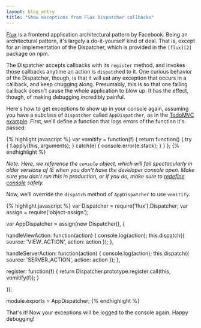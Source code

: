 ```yaml
---
layout: blog_entry
title: "Show exceptions from Flux Dispatcher callbacks"
---
```


[Flux][1] is a frontend application architectural pattern by Facebook. Being an
architectural pattern, it's largely a do-it-yourself kind of deal. That is,
except for an implementation of the Dispatcher, which is provided in the
`[flux][2]` package on npm.

The Dispatcher accepts callbacks with its `register` method, and invokes those
callbacks anytime an action is `dispatch`ed to it. One curious behavior of the
Dispatcher, though, is that it will eat any exception that occurs in a callback,
and keep chugging along. Presumably, this is so that one failing callback
doesn't cause the whole application to blow up. It has the effect, though, of
making debugging incredibly painful.

Here's how to get exceptions to show up in your console again, assuming you have
a subclass of `Dispatcher` called `AppDispatcher`, as in the
[TodoMVC example][3]. First, we'll define a function that logs errors of the
function it's passed:

{% highlight javascript %}
var vomitify = function(f) {
  return function() {
    try {
      f.apply(this, arguments);
    } catch(e) {
      console.error(e.stack);
    }
  }
};
{% endhighlight %}

*Note: Here, we reference the `console` object, which will fail spectacularly in
older versions of IE when you don't have the developer console open. Make sure
you don't run this in production, or if you do, make sure to [redefine
console][4] safely.*

Now, we'll override the `dispatch` method of `AppDispatcher` to use `vomitify`.

{% highlight javascript %}
var Dispatcher = require('flux').Dispatcher;
var assign = require('object-assign');

var AppDispatcher = assign(new Dispatcher(), {

  handleViewAction: function(action) {
    console.log(action);
    this.dispatch({
      source: 'VIEW_ACTION',
      action: action
    });
  },

  handleServerAction: function(action) {
    console.log(action);
    this.dispatch({
      source: 'SERVER_ACTION',
      action: action
    });
  },

  register: function(f) {
    return Dispatcher.prototype.register.call(this, vomitify(f));
  }

});

module.exports = AppDispatcher;
{% endhighlight %}


That's it! Now your exceptions will be logged to the console again. Happy
debugging!

[1]: https://github.com/facebook/flux
[2]: https://www.npmjs.org/package/flux
[3]: https://github.com/facebook/flux/blob/c858b918bf4dca1a116ff2ef8fe3e098ab2a9710/examples/flux-todomvc/js/dispatcher/AppDispatcher.js
[4]: http://stackoverflow.com/questions/1114187/is-it-a-bad-idea-to-leave-firebug-console-log-calls-in-your-producton-javascri
